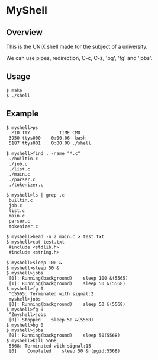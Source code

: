 # MyShell

## Overview
This is the UNIX shell made for the subject of a university. 

We can use pipes, redirection, C-c, C-z, 'bg', 'fg' and 'jobs'.

## Usage

    $ make
    $ ./shell
    
## Example

    $ myshell>ps
      PID TTY           TIME CMD
     3950 ttys000    0:00.06 -bash
     5187 ttys001    0:00.00 ./shell
     
    $ myshell>find . -name "*.c"
     ./builtin.c
     ./job.c
     ./list.c
     ./main.c
     ./parser.c
     ./tokenizer.c
     
    $ myshell>ls | grep .c
     builtin.c
     job.c
     list.c
     main.c
     parser.c
     tokenizer.c
     
    $ myshell>head -n 2 main.c > test.txt
    $ myshell>cat test.txt
     #include <stdlib.h>
     #include <string.h>
     
    $ myshell>sleep 100 &
    $ myshell>sleep 50 &
    $ myshell>jobs
     [0]: Running(background)	 sleep 100 &(5565)
     [1]: Running(background)	 sleep 50 &(5568)
    $ myshell>fg 0
     ^C5565: Terminated with signal:2
     myshell>jobs
     [0]: Running(background)	 sleep 50 &(5568)
    $ myshell>fg 0
     ^Zmyshell>jobs
     [0]: Stopped	 sleep 50 &(5568)
    $ myshell>bg 0
    $ myshell>jobs
     [0]: Running(background)	 sleep 50(5568)
    $ myshell>kill 5568
     5568: Terminated with signal:15
     [0]	Completed	 sleep 50 & (pgid:5568)
